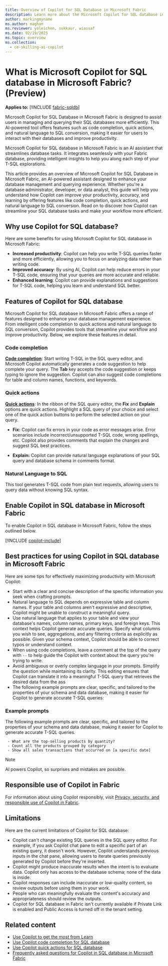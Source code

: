 ```yaml
---
title: Overview of Copilot for SQL Database in Microsoft Fabric
description: Learn more about the Microsoft Copilot for SQL database in Microsoft Fabric, an AI assistant designed to streamline your database tasks.
author: markingmyname
ms.author: maghan
ms.reviewer: yoleichen, sukkaur, wiassaf
ms.date: 02/19/2025
ms.topic: overview
ms.collection:
  - ce-skilling-ai-copilot
---
```


# What is Microsoft Copilot for SQL database in Microsoft Fabric? (Preview)

**Applies to:** [!INCLUDE [fabric-sqldb](../includes/applies-to-version/fabric-sqldb.md)]

Microsoft Copilot for SQL Database in Microsoft Fabric is designed to assist users in managing and querying their SQL databases more efficiently. This AI-powered tool offers features such as code completion, quick actions, and natural language to SQL conversion, making it easier for users to interact with their databases and improve productivity.

Microsoft Copilot for SQL database in Microsoft Fabric is an AI assistant that streamlines database tasks. It integrates seamlessly with your Fabric database, providing intelligent insights to help you along each step of your T-SQL explorations.

This article provides an overview of Microsoft Copilot for SQL Database in Microsoft Fabric, an AI-powered assistant designed to enhance your database management and querying experience. Whether you're a database administrator, developer, or data analyst, this guide will help you understand how Copilot can improve your productivity, accuracy, and learning by offering features like code completion, quick actions, and natural language to SQL conversion. Read on to discover how Copilot can streamline your SQL database tasks and make your workflow more efficient.

## Why use Copilot for SQL database?

Here are some benefits for using Microsoft Copilot for SQL database in Microsoft Fabric:

- **Increased productivity**: Copilot can help you write T-SQL queries faster and more efficiently, allowing you to focus on analyzing data rather than writing code.
- **Improved accuracy**: By using AI, Copilot can help reduce errors in your T-SQL code, ensuring that your queries are more accurate and reliable.
- **Enhanced learning**: Copilot can provide explanations and suggestions for T-SQL code, helping you learn and understand SQL better.

## Features of Copilot for SQL database

Microsoft Copilot for SQL database in Microsoft Fabric offers a range of features designed to enhance your database management experience. From intelligent code completion to quick actions and natural language to SQL conversion, Copilot provides tools that streamline your workflow and improve productivity. Below, we explore these features in detail.

### Code completion

[**Code completion**](copilot-code-completion.md): Start writing T-SQL in the SQL query editor, and Microsoft Copilot automatically generates a code suggestion to help complete your query. The **Tab** key accepts the code suggestion or keeps typing to ignore the suggestion. Copilot can also suggest code completions for table and column names, functions, and keywords.

### Quick actions

**[Quick actions](copilot-quick-actions.md)**: In the ribbon of the SQL query editor, the **Fix** and **Explain** options are quick actions. Highlight a SQL query of your choice and select one of the quick action buttons to perform the selected action on your query.

- **Fix:** Copilot can fix errors in your code as error messages arise. Error scenarios include incorrect/unsupported T-SQL code, wrong spellings, etc. Copilot also provides comments that explain the changes and suggest SQL best practices.

- **Explain:** Copilot can provide natural language explanations of your SQL query and database schema in comments format.

### Natural Language to SQL

This tool generates T-SQL code from plain text requests, allowing users to query data without knowing SQL syntax.

## Enable Copilot in SQL database in Microsoft Fabric

To enable Copilot in SQL database in Microsoft Fabric, follow the steps outlined below.

[!INCLUDE [copilot-include](../../includes/copilot-include.md)]

## Best practices for using Copilot in SQL database in Microsoft Fabric

Here are some tips for effectively maximizing productivity with Microsoft Copilot:

- Start with a clear and concise description of the specific information you seek when crafting prompts.
- Natural language to SQL depends on expressive table and column names. If your table and columns aren't expressive and descriptive, Copilot might be unable to construct a meaningful query.
- Use natural language that applies to your table and view your database's names, column names, primary keys, and foreign keys. This context helps Copilot generate accurate queries. Specify what columns you wish to see, aggregations, and any filtering criteria as explicitly as possible. Given your schema context, Copilot should be able to correct typos or understand context.
- When using code completions, leave a comment at the top of the query with `--` to help guide the Copilot with context about the query you're trying to write.
- Avoid ambiguous or overly complex language in your prompts. Simplify the question while maintaining its clarity. This editing ensures that Copilot can translate it into a meaningful T-SQL query that retrieves the desired data from the ass
- The following example prompts are clear, specific, and tailored to the properties of your schema and data database, making it easier for Copilot to generate accurate T-SQL queries:

### Example prompts

The following example prompts are clear, specific, and tailored to the properties of your schema and data database, making it easier for Copilot to generate accurate T-SQL queries.

```copilot-prompt
 - What are the top-selling products by quantity?
 - Count all the products grouped by category
 - Show all sales transactions that occurred on [a specific date]
 ```

  > [!NOTE]
  > AI powers Copilot, so surprises and mistakes are possible.

## Responsible use of Copilot in Fabric

For information about using Copilot responsibly, visit [Privacy, security, and responsible use of Copilot in Fabric](../../fundamentals/copilot-privacy-security.md).

## Limitations

Here are the current limitations of Copilot for SQL database:

- Copilot can't change existing SQL queries in the SQL query editor. For example, if you ask Copilot chat pane to edit a specific part of an existing query, it doesn't work. However, Copilot understands previous inputs in the chat pane, allowing users to iterate queries previously generated by Copilot before they're inserted.
- Copilot might produce inaccurate results when the intent is to evaluate data. Copilot only has access to the database schema; none of the data is inside.
- Copilot responses can include inaccurate or low-quality content, so review outputs before using them in your work.
- People who can meaningfully evaluate the content's accuracy and appropriateness should review the outputs.
- Copilot for SQL database in Fabric isn't currently available if Private Link is enabled and Public Access is turned off in the tenant setting.

## Related content

- [Use Copilot to get the most from Learn](https://review.learn.microsoft.com/copilot/roadmap/)
- [Use Copilot code completion for SQL database](copilot-code-completion.md)
- [Use Copilot quick actions for SQL database](copilot-quick-actions.md)
- [Frequently asked questions for Copilot in SQL database in Microsoft Fabric](copilot-faq.yml)